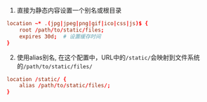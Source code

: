 1. 直接为静态内容设置一个别名或根目录
```nginx.conf
location ~* .(jpg|jpeg|png|gif|ico|css|js)$ {
    root /path/to/static/files;
    expires 30d;  # 设置缓存时间
}
```

2. 使用alias别名, 在这个配置中，URL中的`/static/`会映射到文件系统的`/path/to/static/files/`
```nginx.conf
location /static/ {
    alias /path/to/static/files/;
}
```